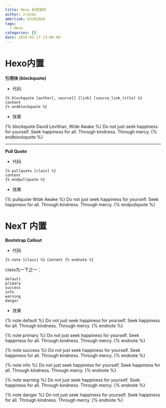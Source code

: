 ```yaml
---
title: Hexo 标签插件
author: zranbo
abbrlink: b32026b8
tags:
  - Hexo
categories: []
date: 2019-05-17 23:06:00
---
```

# Hexo内置

<b>引用块 (blockquote)</b>

- 代码
```
{% blockquote [author[, source]] [link] [source_link_title] %}
content
{% endblockquote %}
```

- 效果

{% blockquote David Levithan, Wide Awake %}
Do not just seek happiness for yourself. Seek happiness for all. Through kindness. Through mercy.
{% endblockquote %}

---

<b>Pull Quote</b>

- 代码
```
{% pullquote [class] %}
content
{% endpullquote %}
```

- 效果

{% pullquote Wide Awake %}
Do not just seek happiness for yourself. Seek happiness for all. Through kindness. Through mercy.
{% endpullquote %}


# NexT 内置

<b>Bootstrap Callout</b>

- 代码
```
{% note [class] %} Content {% endnote %}
```
 class为一下之一：

 ```
 default
 primary
 success
 info
 warning
 danger
 ```

- 效果

{% note default %} Do not just seek happiness for yourself. Seek happiness for all. Through kindness. Through mercy. {% endnote %}

{% note primary %} Do not just seek happiness for yourself. Seek happiness for all. Through kindness. Through mercy. {% endnote %}

{% note success %} Do not just seek happiness for yourself. Seek happiness for all. Through kindness. Through mercy. {% endnote %}

{% note info %} Do not just seek happiness for yourself. Seek happiness for all. Through kindness. Through mercy. {% endnote %}

{% note warning %} Do not just seek happiness for yourself. Seek happiness for all. Through kindness. Through mercy. {% endnote %}

{% note danger %} Do not just seek happiness for yourself. Seek happiness for all. Through kindness. Through mercy. {% endnote %}


